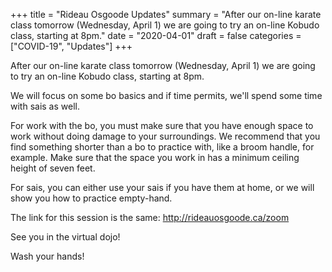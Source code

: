 +++
title = "Rideau Osgoode Updates"
summary = "After our on-line karate class tomorrow (Wednesday, April 1) we are going to try an on-line Kobudo class, starting at 8pm."
date = "2020-04-01"
draft = false
categories = ["COVID-19", "Updates"]
+++

After our on-line karate class tomorrow (Wednesday, April 1) we are going to try an on-line Kobudo class, starting at 8pm.

We will focus on some bo basics and if time permits, we'll spend some time with sais as well.

For work with the bo, you must make sure that you have enough space to work without doing damage to your surroundings. We recommend that you find something shorter than a bo to practice with, like a broom handle, for example. Make sure that the space you work in has a minimum ceiling height of seven feet.

For sais, you can either use your sais if you have them at home, or we will show you how to practice empty-hand.

The link for this session is the same: http://rideauosgoode.ca/zoom

See you in the virtual dojo!

Wash your hands! 